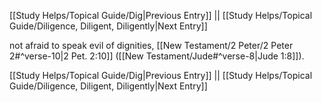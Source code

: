 [[Study Helps/Topical Guide/Dig|Previous Entry]]  ||  [[Study Helps/Topical Guide/Diligence, Diligent, Diligently|Next Entry]]

 not afraid to speak evil of dignities, [[New Testament/2 Peter/2 Peter 2#^verse-10|2 Pet. 2:10]] ([[New Testament/Jude#^verse-8|Jude 1:8]]).

[[Study Helps/Topical Guide/Dig|Previous Entry]]  ||  [[Study Helps/Topical Guide/Diligence, Diligent, Diligently|Next Entry]]